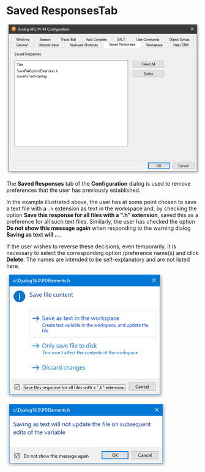 # Saved ResponsesTab

![configuration dialog saved responses tab](../img/configuration-dialog-saved-responses-tab.png)

The **Saved Responses** tab of the **Configuration** dialog is used to remove preferences that the user has previously established.

In the example illustrated above, the user has at some point chosen to save a text file with a `.h` extension as text in the workspace and, by checking the option **Save this response for all files with a ".h" extension**, saved this as a preference for all such text files. Similarly, the user has checked the option **Do not show this message again** when responding to the warning dialog **Saving as text will ...**.

If the user wishes to reverse these decisions, even temporarily, it is necessary to select the corresponding option /preference name(s) and click **Delete**. The names are intended to be self-explanatory and are not listed here.

![saved responses1](../img/saved-responses1.png)

![saved responses2](../img/saved-responses2.png)
